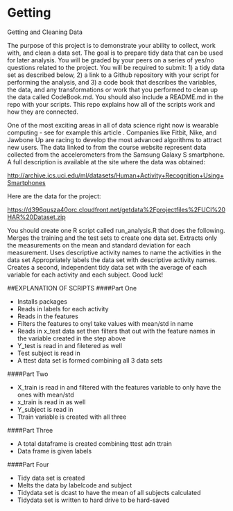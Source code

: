 Getting
=======

Getting and Cleaning Data

The purpose of this project is to demonstrate your ability to collect, work with, and clean a data set. The goal is to prepare tidy data that can be used for later analysis. You will be graded by your peers on a series of yes/no questions related to the project. You will be required to submit: 1) a tidy data set as described below, 2) a link to a Github repository with your script for performing the analysis, and 3) a code book that describes the variables, the data, and any transformations or work that you performed to clean up the data called CodeBook.md. You should also include a README.md in the repo with your scripts. This repo explains how all of the scripts work and how they are connected.  

One of the most exciting areas in all of data science right now is wearable computing - see for example this article . Companies like Fitbit, Nike, and Jawbone Up are racing to develop the most advanced algorithms to attract new users. The data linked to from the course website represent data collected from the accelerometers from the Samsung Galaxy S smartphone. A full description is available at the site where the data was obtained: 

http://archive.ics.uci.edu/ml/datasets/Human+Activity+Recognition+Using+Smartphones 

Here are the data for the project: 

https://d396qusza40orc.cloudfront.net/getdata%2Fprojectfiles%2FUCI%20HAR%20Dataset.zip 

 You should create one R script called run_analysis.R that does the following. 
Merges the training and the test sets to create one data set.
Extracts only the measurements on the mean and standard deviation for each measurement. 
Uses descriptive activity names to name the activities in the data set
Appropriately labels the data set with descriptive activity names. 
Creates a second, independent tidy data set with the average of each variable for each activity and each subject. 
Good luck!



##EXPLANATION OF SCRIPTS
####Part One
* Installs packages
* Reads in labels for each activity
* Reads in the features
* Filters the features to onyl take values with mean/std in name
* Reads in x_test data set then filters that out with the feature names in the variable created in the step above
* Y_test is read in and filetered as well
* Test subject is read in
* A ttest data set is formed combining all 3 data sets

####Part Two
* X_train is read in and filtered with the features variable to only have the ones with mean/std
* x_train is read in as well
* Y_subject is read in
* Ttrain variable is created with all three

####Part Three
* A total dataframe is created combining ttest adn ttrain
* Data frame is given labels



####Part Four
* Tidy data set is created
* Melts the data by labelcode and subject
* Tidydata set is dcast to have the mean of all subjects calculated
* Tidydata set is written to hard drive to be hard-saved 
